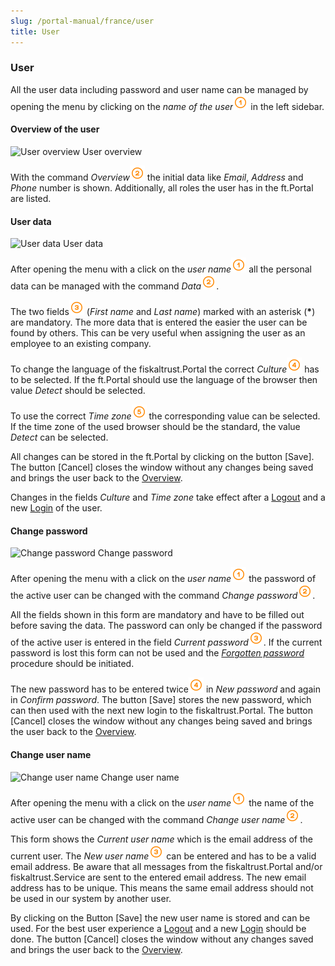 ```yaml
---
slug: /portal-manual/france/user
title: User
---
```



### User<a name="user"></a>

All the user data including password and user name can be managed by opening the menu by clicking on the _name of the user_![Number 1](../images/Numbers/circle-1o.png) in the left sidebar.

#### Overview of the user<a name="user-overview"></a>

![User overview](images/ContactProfile/overview.png)
User overview

With the command _Overview_![Number 2](../images/Numbers/circle-2o.png) the initial data like _Email_, _Address_ and _Phone_ number is shown. Additionally, all roles the user has in the ft.Portal are listed.

#### User data<a name="user-data"></a>

![User data](images/ContactProfile/EditProfile.png)
User data

After opening the menu with a click on the _user name_![Number 1](../images/Numbers/circle-1o.png) all the personal data can be managed with the command _Data_![Number 2](../images/Numbers/circle-2o.png).

The two fields![Number 3](../images/Numbers/circle-3o.png) (_First name_ and _Last name_) marked with an asterisk (__*__) are mandatory. The more data that is entered the easier the user can be found by others. This can be very useful when assigning the user as an employee to an existing company.

To change the language of the fiskaltrust.Portal the correct _Culture_![Number 4](../images/Numbers/circle-4o.png) has to be selected. If the ft.Portal should use the language of the browser then value _Detect_ should be selected.

To use the correct _Time zone_![Number 5](../images/Numbers/circle-5o.png) the corresponding value can be selected. If the time zone of the used browser should be the standard, the value _Detect_ can be selected.

All changes can be stored in the ft.Portal by clicking on the button \[Save\]. The button \[Cancel\] closes the window without any changes being saved and brings the user back to the [Overview](#user-overview).

Changes in the fields _Culture_ and _Time zone_ take effect after a [Logout](registration-login.md#logout) and a new [Login](registration-login.md#login) of the user.

#### Change password<a name="user-change-password"></a>

![Change password](images/ContactProfile/PasswordEdit.png)
Change password

After opening the menu with a click on the _user name_![Number 1](../images/Numbers/circle-1o.png) the password of the active user can be changed with the command _Change password_![Number 2](../images/Numbers/circle-2o.png).

All the fields shown in this form are mandatory and have to be filled out before saving the data. The password can only be changed if the password of the active user is entered in the field _Current password_![Number 3](../images/Numbers/circle-3o.png). If the current password is lost this form can not be used and the [_Forgotten password_](registration-login.md#reset-password) procedure should be initiated.

The new password has to be entered twice![Number 4](../images/Numbers/circle-4o.png) in _New password_ and again in _Confirm password_. The button [Save] stores the new password, which can then used with the next new login to the fiskaltrust.Portal. The button [Cancel] closes the window without any changes being saved and brings the user back to the [Overview](#user-overview).

#### Change user name<a name="user-change-username"></a>

![Change user name](images/ContactProfile/UsernameEdit.png)
Change user name

After opening the menu with a click on the _user name_![Number 1](../images/Numbers/circle-1o.png) the name of the active user can be changed with the command _Change user name_![Number 2](../images/Numbers/circle-2o.png).

This form shows the _Current user name_ which is the email address of the current user. The _New user name_![Number 3](../images/Numbers/circle-3o.png) can be entered and has to be a valid email address. Be aware that all messages from the fiskaltrust.Portal and/or fiskaltrust.Service are sent to the entered email address. The new email address has to be unique. This means the same email address should not be used in our system by another user.

By clicking on the Button \[Save\] the new user name is stored and can be used. For the best user experience a [Logout](registration-login.md#logout) and a new [Login](registration-login.md#login) should be done.
The button \[Cancel\] closes the window without any changes saved and brings the user back to the [Overview](#user-overview).

